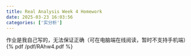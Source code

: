 ```yaml
---
title: Real Analysis Week 4 Homework
date: 2025-03-23 16:03:56
categories: ['实分析']
---
```

作业是我自己写的，无法保证正确（可在电脑端在线阅读，暂时不支持手机端）
{% pdf /pdf/RAhw4.pdf %}